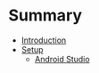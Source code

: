 # Summary

* [Introduction](/README.md)
* [Setup](/setup/README.md)
  * [Android Studio](//setup/AndroidStudio.md)



